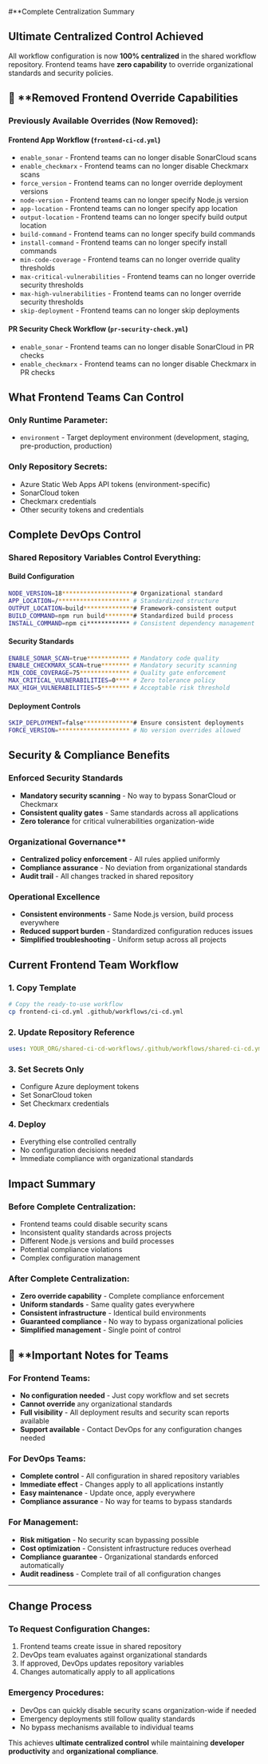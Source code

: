 #**Complete Centralization Summary

## Ultimate Centralized Control Achieved

All workflow configuration is now **100% centralized** in the shared workflow repository. Frontend teams have **zero capability** to override organizational standards and security policies.

## 🚫 **Removed Frontend Override Capabilities

### Previously Available Overrides (Now Removed):

#### Frontend App Workflow (`frontend-ci-cd.yml`)
- `enable_sonar` - Frontend teams can no longer disable SonarCloud scans
- `enable_checkmarx` - Frontend teams can no longer disable Checkmarx scans
- `force_version` - Frontend teams can no longer override deployment versions
- `node-version` - Frontend teams can no longer specify Node.js version
- `app-location` - Frontend teams can no longer specify app location
- `output-location` - Frontend teams can no longer specify build output location
- `build-command` - Frontend teams can no longer specify build commands
- `install-command` - Frontend teams can no longer specify install commands
- `min-code-coverage` - Frontend teams can no longer override quality thresholds
- `max-critical-vulnerabilities` - Frontend teams can no longer override security thresholds
- `max-high-vulnerabilities` - Frontend teams can no longer override security thresholds
- `skip-deployment` - Frontend teams can no longer skip deployments

#### PR Security Check Workflow (`pr-security-check.yml`)
- `enable_sonar` - Frontend teams can no longer disable SonarCloud in PR checks
- `enable_checkmarx` - Frontend teams can no longer disable Checkmarx in PR checks

## What Frontend Teams Can Control

### Only Runtime Parameter:
- `environment` - Target deployment environment (development, staging, pre-production, production)

### Only Repository Secrets:
- Azure Static Web Apps API tokens (environment-specific)
- SonarCloud token
- Checkmarx credentials
- Other security tokens and credentials

## Complete DevOps Control

### Shared Repository Variables Control Everything:

#### Build Configuration
```bash
NODE_VERSION=18********************# Organizational standard
APP_LOCATION=/******************** # Standardized structure
OUTPUT_LOCATION=build**************# Framework-consistent output
BUILD_COMMAND=npm run build********# Standardized build process
INSTALL_COMMAND=npm ci************ # Consistent dependency management
```

#### Security Standards
```bash
ENABLE_SONAR_SCAN=true************ # Mandatory code quality
ENABLE_CHECKMARX_SCAN=true******** # Mandatory security scanning
MIN_CODE_COVERAGE=75************** # Quality gate enforcement
MAX_CRITICAL_VULNERABILITIES=0**** # Zero tolerance policy
MAX_HIGH_VULNERABILITIES=5******** # Acceptable risk threshold
```

#### Deployment Controls
```bash
SKIP_DEPLOYMENT=false**************# Ensure consistent deployments
FORCE_VERSION=******************** # No version overrides allowed
```

## Security & Compliance Benefits

###  Enforced Security Standards
- **Mandatory security scanning** - No way to bypass SonarCloud or Checkmarx
- **Consistent quality gates** - Same standards across all applications
- **Zero tolerance** for critical vulnerabilities organization-wide

###  Organizational Governance** 
- **Centralized policy enforcement** - All rules applied uniformly
- **Compliance assurance** - No deviation from organizational standards
- **Audit trail** - All changes tracked in shared repository

###  Operational Excellence
- **Consistent environments** - Same Node.js version, build process everywhere
- **Reduced support burden** - Standardized configuration reduces issues
- **Simplified troubleshooting** - Uniform setup across all projects

## Current Frontend Team Workflow

### 1. Copy Template
```bash
# Copy the ready-to-use workflow
cp frontend-ci-cd.yml .github/workflows/ci-cd.yml
```

### 2. Update Repository Reference
```yaml
uses: YOUR_ORG/shared-ci-cd-workflows/.github/workflows/shared-ci-cd.yml@main
```

### 3. Set Secrets Only
- Configure Azure deployment tokens
- Set SonarCloud token
- Set Checkmarx credentials

### 4. Deploy
- Everything else controlled centrally
- No configuration decisions needed
- Immediate compliance with organizational standards

## Impact Summary

### Before Complete Centralization:
- Frontend teams could disable security scans
- Inconsistent quality standards across projects
- Different Node.js versions and build processes
- Potential compliance violations
- Complex configuration management

### After Complete Centralization:
- **Zero override capability** - Complete compliance enforcement
- **Uniform standards** - Same quality gates everywhere
- **Consistent infrastructure** - Identical build environments
- **Guaranteed compliance** - No way to bypass organizational policies
- **Simplified management** - Single point of control

## 🚨 **Important Notes for Teams

### For Frontend Teams:
- **No configuration needed** - Just copy workflow and set secrets
- **Cannot override** any organizational standards
- **Full visibility** - All deployment results and security scan reports available
- **Support available** - Contact DevOps for any configuration changes needed

### For DevOps Teams:
- **Complete control** - All configuration in shared repository variables
- **Immediate effect** - Changes apply to all applications instantly
- **Easy maintenance** - Update once, apply everywhere
- **Compliance assurance** - No way for teams to bypass standards

### For Management:
- **Risk mitigation** - No security scan bypassing possible
- **Cost optimization** - Consistent infrastructure reduces overhead
- **Compliance guarantee** - Organizational standards enforced automatically
- **Audit readiness** - Complete trail of all configuration changes

---

## Change Process

### To Request Configuration Changes:
1. Frontend teams create issue in shared repository
2. DevOps team evaluates against organizational standards
3. If approved, DevOps updates repository variables
4. Changes automatically apply to all applications

### Emergency Procedures:
- DevOps can quickly disable security scans organization-wide if needed
- Emergency deployments still follow quality standards
- No bypass mechanisms available to individual teams

This achieves **ultimate centralized control** while maintaining **developer productivity** and **organizational compliance**.